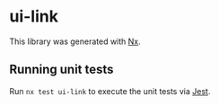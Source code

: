 # ui-link

This library was generated with [Nx](https://nx.dev).

## Running unit tests

Run `nx test ui-link` to execute the unit tests via [Jest](https://jestjs.io).

